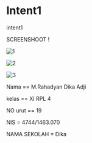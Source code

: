 # Intent1

intent1

SCREENSHOOT !

![1](http://www.mediafire.com/convkey/d09d/fxzo13h2nab5qwkzg.jpg)


![2](http://www.mediafire.com/convkey/be52/07hu7qxiipg7nabzg.jpg)

![3](http://www.mediafire.com/convkey/fd79/e57rzkbhmyku1h7zg.jpg)


Nama == M.Rahadyan Dika Adji

kelas == XI RPL 4

NO urut == 19

NIS = 4744/1463.070

NAMA SEKOLAH = Dika 
